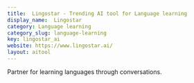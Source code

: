 ```yaml
---
title:  Lingostar - Trending AI tool for Language learning
display_name:  Lingostar
category: Language learning
category_slug: language-learning
key: lingostar_ai
website: https://www.lingostar.ai/
layout: aitool
---
```


Partner for learning languages through conversations.
